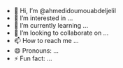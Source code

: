 - 👋 Hi, I’m @ahmedidoumouabdeljelil
- 👀 I’m interested in ...
- 🌱 I’m currently learning ...
- 💞️ I’m looking to collaborate on ...
- 📫 How to reach me ...
- 😄 Pronouns: ...
- ⚡ Fun fact: ...

<!---
ahmedidoumouabdeljelil/ahmedidoumouabdeljelil is a ✨ special ✨ repository because its `README.md` (this file) appears on your GitHub profile.
You can click the Preview link to take a look at your changes.
--->
